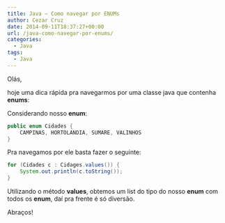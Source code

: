 ```yaml
---
title: Java – Como navegar por ENUMs
author: Cezar Cruz
date: 2014-09-11T18:37:27+00:00
url: /java-como-navegar-por-enums/
categories:
  - Java
tags:
  - Java
---
```


Olás,

hoje uma dica rápida pra navegarmos por uma classe java que contenha **enums**:

Considerando nosso **enum**:

```java
public enum Cidades {
    CAMPINAS, HORTOLANDIA, SUMARE, VALINHOS
}
```

Pra navegamos por ele basta fazer o seguinte:

```java
for (Cidades c : Cidages.values()) {
    System.out.println(c.toString());
}
```

Utilizando o método **values**, obtemos um list do tipo do nosso **enum** com todos os **enum**, daí pra frente é só diversão.

Abraços!